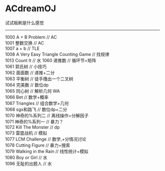 ﻿ACdreamOJ
=========

试试板刷是什么感觉  
  
--------------
1000 A + B Problem // AC  
1001 整数交换 // AC  
1007 a + b // TLE  
1008 A Very Easy Triangle Counting Game // 找规律  
1013 Count It // 水
1060 递推数 // 循环节+矩阵  
1061 郭氏树 // 小技巧  
1062 面面数 // 递推+二分  
1063 平衡树 // 徒手撸出一个二叉树  
1064 完美数 // 数位dp  
1065 同心树 // 解析几何 WA  
1066 Bet // 数学+概率  
1067 Triangles // 组合数学+几何  
1068 sgx和路飞 // 数位dp+二分  
1070 神奇的%系列二 // 离线操作+分解因子  
1071 神奇的%系列一 // 暴力？  
1072 Kill The Monster // dp  
1073 雷霆战机 // 模拟  
1077 LCM Challenge // 数学,+分情况讨论  
1078 Cutting Figure // 暴力+搜索  
1079 Walking in the Rain // 线性统计+模拟  
1080 Boy or Girl // 水  
1096 无耻的出题人 // 水  
